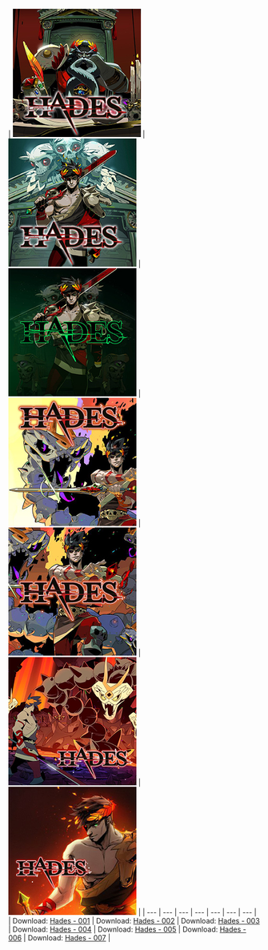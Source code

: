 <!--hades-->

| ![Hades - 001](/icon/preview/h/hades-icon-001-[0100535012974000].jpg) 
| ![Hades - 002](/icon/preview/h/hades-icon-002-[0100535012974000].jpg) 
| ![Hades - 003](/icon/preview/h/hades-icon-003-[0100535012974000].jpg) 
| ![Hades - 004](/icon/preview/h/hades-icon-004-[0100535012974000].jpg) 
| ![Hades - 005](/icon/preview/h/hades-icon-005-[0100535012974000].jpg) 
| ![Hades - 006](/icon/preview/h/hades-icon-006-[0100535012974000].jpg) 
| ![Hades - 007](/icon/preview/h/hades-icon-007-[0100535012974000].jpg) |
| --- | --- | --- | --- | --- | --- | --- |
| Download: [Hades - 001](../../../raw/main/icon/zip/hades-icon-001-[0100535012974000].zip) | Download: [Hades - 002](../../../raw/main/icon/zip/hades-icon-002-[0100535012974000].zip) | Download: [Hades - 003](../../../raw/main/icon/zip/hades-icon-003-[0100535012974000].zip) | Download: [Hades - 004](../../../raw/main/icon/zip/hades-icon-004-[0100535012974000].zip) | Download: [Hades - 005](../../../raw/main/icon/zip/hades-icon-005-[0100535012974000].zip) | Download: [Hades - 006](../../../raw/main/icon/zip/hades-icon-006-[0100535012974000].zip) | Download: [Hades - 007](../../../raw/main/icon/zip/hades-icon-007-[0100535012974000].zip) |
